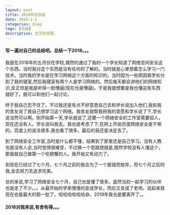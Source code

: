 ```yaml
---
layout: post
title: 2018年的总结
date: 2019-1-1
categories: blog
tags: [总结]
description: 文艺的流氓。
---
```


#### 写一遍对自己的总结吧。总结一下2018。。。

​	我是在2018年的五月份在学校,偶然的通过了我的一个学长知道了网络空间安全这个东西。当时我对这个东西是没有任何的了解的。当时就是心里想着怎么学习一门技术。当时我的学长是在学习网络这个方面的知识的。当时因为一些原因我学长分到了我的寝室,然后我寝室有两个人是学习网络的。然后每天都会讲他们的网络知识,反正但是我是听得一脸懵逼(现在也是懵逼)。于是我就想要是我也懂这些东西就好了。就可以和他们一起讨论。

​	终于我自己忍不住了。不过我还是有点不好意思自己去和学长说加入他们,我和我的舍友说了我自己想学习这个网络。我舍友就帮我把我的意愿和学长说了下,学长说当然可以啊。刚开始第一天,学长就说了,还要一个网络安全的工作室需要招人，现在还没有人。学长说叫我去。我也是考虑了下,在网上开始百度网络安全是干嘛的。百度上的说法很多,我也看了很多。最后的我还是决定去了。

​	到了网络安全工作室,当时是什么都不懂，结果到了那里还是自己学习。没有人教.也是没有人会,当时觉得很难受，不过换一个思路想就是,既然学校没有人懂这个，那我就自己做第一个吃螃蟹的人。我开始又有动力了。

​	到现在已经过了七个月，七个月之前的我会为了一个报错而放弃，而七个月之后的我,会去努力去追求完美。

​	总的来说,学习了网络安全七个月，自己也是懂了很多。虽然当初一起学习的伙伴也是走了不少。。。从最开始的学弟慢慢的变成学长，而后又变成了老师。说起来我现在也是最大的那一批了。哈哈哈哈哈哈😄。2019年我也是要离开了。。

#### 	2018对我来说,有舍有得。。。